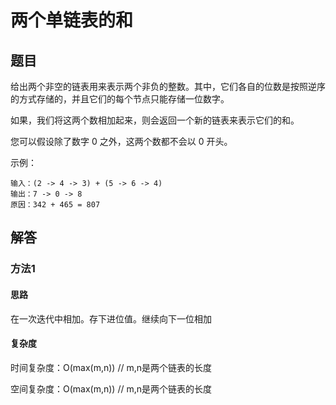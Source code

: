 # 两个单链表的和

## 题目


给出两个非空的链表用来表示两个非负的整数。其中，它们各自的位数是按照逆序的方式存储的，并且它们的每个节点只能存储一位数字。

如果，我们将这两个数相加起来，则会返回一个新的链表来表示它们的和。

您可以假设除了数字 0 之外，这两个数都不会以 0 开头。

示例：

```
输入：(2 -> 4 -> 3) + (5 -> 6 -> 4)
输出：7 -> 0 -> 8
原因：342 + 465 = 807
```

## 解答


### 方法1

#### 思路

在一次迭代中相加。存下进位值。继续向下一位相加

#### 复杂度

时间复杂度：O(max(m,n)) // m,n是两个链表的长度

空间复杂度：O(max(m,n)) // m,n是两个链表的长度

